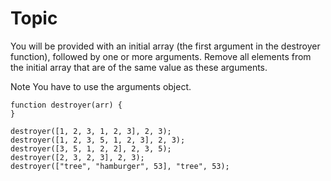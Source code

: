 # Topic

You will be provided with an initial array (the first argument in the destroyer function), followed by one or more arguments. Remove all elements from the initial array that are of the same value as these arguments.

Note
You have to use the arguments object.

```
function destroyer(arr) {
}

destroyer([1, 2, 3, 1, 2, 3], 2, 3);
destroyer([1, 2, 3, 5, 1, 2, 3], 2, 3);
destroyer([3, 5, 1, 2, 2], 2, 3, 5);
destroyer([2, 3, 2, 3], 2, 3);
destroyer(["tree", "hamburger", 53], "tree", 53);
```
